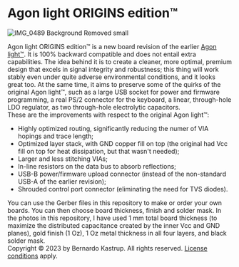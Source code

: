 # Agon light ORIGINS edition™

![IMG_0489 Background Removed small](https://github.com/TheByteAttic/AgonORIGINS/assets/69539226/ce5cd024-0671-4303-9a74-fef4bcb837c0)

Agon light ORIGINS edition™ is a new board revision of the earlier <a href="https://github.com/TheByteAttic/AgonLight">Agon light™</a>. It is 100% backward compatible and does not entail extra capabilities. The idea behind it is to create a cleaner, more optimal, premium design that excels in signal integrity and robustness; this thing will work stably even under quite adverse environmental conditions, and it looks great too. At the same time, it aims to preserve some of the quirks of the original Agon light™, such as a large USB socket for power and firmware programming, a real PS/2 connector for the keyboard, a linear, through-hole LDO regulator, as two through-hole electrolytic capacitors.<br>
These are the improvements with respect to the original Agon light™:
<UL>
  <LI>Highly optimized routing, significantly reducing the numer of VIA hopings and trace length;</LI>
  <LI>Optimized layer stack, with GND copper fill on top (the original had Vcc fill on top for heat dissipation, but that wasn't needed);</LI>
  <LI>Larger and less stitching VIAs;</LI>
  <LI>In-line resistors on the data bus to absorb reflections;</LI>
  <LI>USB-B power/firmware upload connector (instead of the non-standard USB-A of the earlier revision);</LI>
  <LI>Shrouded control port connector (eliminating the need for TVS diodes).</LI>
</UL>
You can use the Gerber files in this repository to make or order your own boards. You can then choose board thickness, finish and solder mask. In the photos in this repository, I have used 1 mm total board thickness (to maximize the distributed capacitance created by the inner Vcc and GND planes), gold finish (1 Oz), 1 Oz metal thickness in all four layers, and black solder mask.
<br>
Copyright © 2023 by Bernardo Kastrup. All rights reserved. <a href="https://github.com/TheByteAttic/AgonORIGINS/blob/main/LICENSE">License conditions</a> apply.
